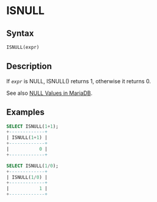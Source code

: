 # ISNULL

## Syntax

```sql
ISNULL(expr)
```

## Description

If <em>`expr`</em> is NULL, ISNULL() returns 1, otherwise it returns 0.

See also [NULL Values in MariaDB](/kb/en/null-values-in-mariadb/).

## Examples

```sql
SELECT ISNULL(1+1);
+-------------+
| ISNULL(1+1) |
+-------------+
|           0 |
+-------------+

SELECT ISNULL(1/0);
+-------------+
| ISNULL(1/0) |
+-------------+
|           1 |
+-------------+
```